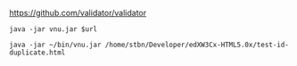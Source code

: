 https://github.com/validator/validator

```
java -jar vnu.jar $url

java -jar ~/bin/vnu.jar /home/stbn/Developer/edXW3Cx-HTML5.0x/test-id-duplicate.html
```
